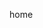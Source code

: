 <!--
.. title: home
.. slug: .
.. date: 2020-12-31 18:34:03 UTC+05:30
.. tags:
.. category:
.. link:
.. description:
.. type: text
-->

home

